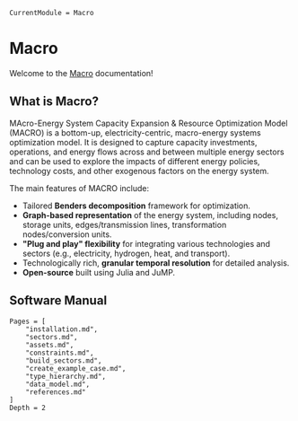 ```@meta
CurrentModule = Macro
```

# Macro

Welcome to the [Macro](https://github.com/macroenergy/Macro) documentation!

## What is Macro?
MAcro-Energy System Capacity Expansion & Resource Optimization Model (MACRO) is a bottom-up, electricity-centric, macro-energy systems optimization model. It is designed to capture capacity investments, operations, and energy flows across and between multiple energy sectors and can be used to explore the impacts of different energy policies, technology costs, and other exogenous factors on the energy system. 

The main features of MACRO include:
- Tailored **Benders decomposition** framework for optimization.
- **Graph-based representation** of the energy system, including nodes, storage units, edges/transmission lines, transformation nodes/conversion units.
- **"Plug and play" flexibility** for integrating various technologies and sectors (e.g., electricity, hydrogen, heat, and transport).
- Technologically rich, **granular temporal resolution** for detailed analysis.
- **Open-source** built using Julia and JuMP.

## Software Manual

```@contents
Pages = [
    "installation.md",
    "sectors.md",
    "assets.md",
    "constraints.md",
    "build_sectors.md",
    "create_example_case.md",
    "type_hierarchy.md",
    "data_model.md",
    "references.md"
]
Depth = 2
```

